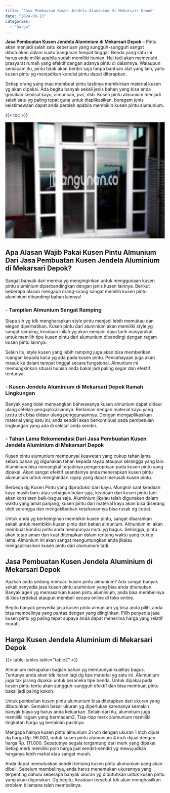 ```yaml
---
title: "Jasa Pembuatan Kusen Jendela Aluminium di Mekarsari Depok"
date: "2024-09-13"
categories: 
  - "harga"
---
```


**Jasa Pembuatan Kusen Jendela Aluminium di Mekarsari Depok** – Pintu akan menjadi salah satu keperluan yang sungguh-sungguh sangat dibutuhkan dalam suatu bangunan tempat tinggal. Benda yang satu ini harus anda miliki apabila sudah memiliki hunian. Hal tadi akan memenuhi prasyarat rumah yang efektif dengan adanya pintu di dalamnya. Walaupun semacam itu, pintu tidak akan berdiri saja tanpa bantuan alat yang lain, yaitu kusen pintu yg menjadikan kondisi pintu dapat diterapkan.

Setiap orang yang mau membuat pintu tastinya memikirkan material kusen yg akan dipakai. Ada begitu banyak sekali jenis bahan yang bisa anda gunakan semisal kayu, almunium, pvc, dsb. Kusen pintu almunium menjadi salah satu yg paling tepat guna untuk diaplikasikan. beragam jenis keistimewaan dapat anda peroleh apabila membikin kusen pintu alumunium.

{{< toc >}}

![Jasa Pembuatan Kusen Jendela Aluminium di Mekarsari Depok](/images/harga-kusen-jendela-alumunium-33.png)

## Apa Alasan Wajib Pakai Kusen Pintu Almunium Dari Jasa Pembuatan Kusen Jendela Aluminium di Mekarsari Depok?

Sangat banyak dari mereka yg menginginkan untuk menggunaan kusen pintu aluminium diperbandingkan dengan jenis kusen lainnya. Berikut beberapa alasan mengapa orang-orang sangat memilih kusen pintu aluminium dibandingi bahan lainnya!

### \- Tampilan Almunium Sangat Ramping

Siapa sih yg tdk mengharapkan style pintu menjadi lebih memukau dan elegan diperhatikan. Kusen pintu dari aluminium akan memiliki style yg sangat ramping, keadaan inilah yg akan menjadi daya tarik masyarakat untuk memilih tipe kusen pintu dari alumunium dibandingi dengan ragam kusen pintu lainnya.

Selain itu, style kusen yang lebih ramping juga akan bisa memberikan ruangan kepada kaca yg ada pada kusen pintu. Pencahayaan juga akan masuk ke dalam tempat tinggal secara fungsional. Almunium ini memungkinkan situasi hunian anda bakal jadi paling segar dan efektif tentunya.

### \- Kusen Jendela Aluminium di Mekarsari Depok Ramah Lingkungan

Banyak yang tidak menyangkan bahwasanya kusen almunium dapat didaur ulang setelah pengaplikasiannya. Berlainan dengan material kayu yang justru tdk bisa didaur ulang penggunaannya. Dengan mengaplikasikan material yang satu ini, anda sendiri akan berkontibusi pada pembetulan lingkungan yang ada di sekitar anda sendiri.

### \- Tahan Lama Rekomendasi Dari Jasa Pembuatan Kusen Jendela Aluminium di Mekarsari Depok

Kusen pintu alumunium mempunyai keawetan yang cukup tahan lama sebab bahan yg digunakan tahan kepada rayap ataupun serangga yang lain. Aluminium bisa menangkal terjadinya pengeroposan pada kusen pintu yang dipakai. Akan sangat efektif seandainya anda menerapkan kusen pintu alumunium untuk menghindari rayap yang dapat merusak kusen pintu.

Berbeda dg Kusen Pintu yang diproduksi dari kayu. Mungkin saat keadaan kayu masih baru atau sebagian bulan saja, keadaan dari kusen pintu tadi akan konsisten baik-bagus saja. Aluminium jikalau telah digunakan dalam waktu yang amat panjang, kusen pintu dari material kayu akan bisa diserang oleh serangga dan mengakibatkan ketahanannya bisa rusak dg cepat.

Untuk anda yg berkeinginan membikin kusen pintu, sangat disarankan sekali untuk membikin kusen pintu dari bahan almunium. Almunium ini akan membuat kondisi pintu anda mempunyai mutu yg bagus. Sehingga, pintu akan tetap aman dan kuat diterapkan dalam rentang waktu yang cukup lama. Almunium ini akan sangat menguntungkan anda jikalau mengaplikasikan kusen pintu dari alumunium tadi.

## Jasa Pembuatan Kusen Jendela Aluminium di Mekarsari Depok

Apakah anda sedang mencari kusen pintu almunium? Ada sangat banyak sekali penyedia jasa kusen pintu aluminium yang bisa anda ditemukan. Banyak agen yg memasarkan kusen pintu aluminium, anda bisa membelinya di kios terdekat ataupun membeli secara online di toko online.

Begitu banyak penyedia jasa kusen pintu almunium yg bisa anda pilih, anda bisa membelinya yang pantas dengan yang diinginkan. Pilih penyedia jasa kusen pintu yg paling tepat supaya anda dapat menerima harga yang relatif murah.

## Harga Kusen Jendela Aluminium di Mekarsari Depok

{{< table-tables table="table2" >}}

Almunium merupakan bagian bahan yg mempunyai kualitas bagus. Tentunya anda akan tdk heran lagi dg tipe material yg satu ini. Alumunium juga tak jarang dipakai untuk beraneka tipe benda. Untuk dipakai pada kusen pintu tentu akan sungguh-sungguh efektif dan bisa membuat pintu bakal jadi paling kokoh.

Untuk pembelian kusen pintu alumunium bisa ditetapkan dari ukuran yang dibutuhkan. Semakin besar ukuran yg diperlukan karenanya semakin banyak biaya yg harus anda keluarkan. Selain dari itu, aluminium juga memiliki ragam yang bermacam2, Tiap-tiap merk alumunium memiliki tingkatan harga yg berlainan pastinya.

Mengapa halnya kusen pintu almunium 3 inch dengan ukuran 1 inch dijual dg harga Rp. 96.000, untuk kusen pintu alumunium 4 inch dijual dengan harga Rp. 111.000. Sepatutnya segala tergantung dari merk yang dipakai. Setiap merk memiliki poin harga jual sendiri-sendiri yg mewujudkan harganya lebih mahal atau sangat murah.

Anda dapat memutuskan sendiri tentang kusen pintu alumunium yang akan dibeli. Sebelum membelinya, anda harus menentukan ukurannya yang terpenting dahulu seberapa banyak ukuran yg dibutuhkan untuk kusen pintu yang akan digunakan. Dg begitu, keadaan tersebut tdk akan menghasilkan problem bilamana telah membelinya.

